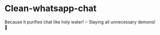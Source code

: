 # Clean-whatsapp-chat
Because it purifies chat like holy water! 💦 Slaying all unnecessary demons! 👻
